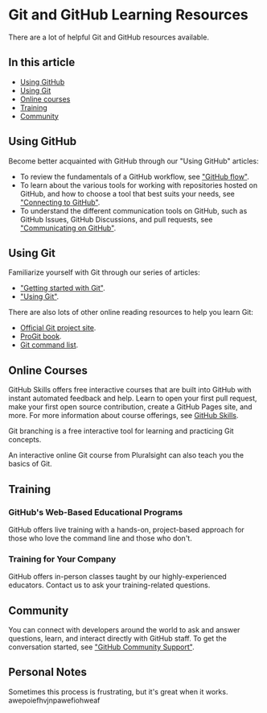 # Git and GitHub Learning Resources

There are a lot of helpful Git and GitHub resources available.

## In this article

- [Using GitHub](#using-github)
- [Using Git](#using-git)
- [Online courses](#online-courses)
- [Training](#training)
- [Community](#community)

## Using GitHub

Become better acquainted with GitHub through our "Using GitHub" articles:

- To review the fundamentals of a GitHub workflow, see ["GitHub flow"](https://docs.github.com/en/get-started/quickstart/github-flow).
- To learn about the various tools for working with repositories hosted on GitHub, and how to choose a tool that best suits your needs, see ["Connecting to GitHub"](https://docs.github.com/en/authentication/connecting-to-github).
- To understand the different communication tools on GitHub, such as GitHub Issues, GitHub Discussions, and pull requests, see ["Communicating on GitHub"](https://docs.github.com/en/github/collaborating-with-issues-and-pull-requests).

## Using Git

Familiarize yourself with Git through our series of articles:

- ["Getting started with Git"](https://docs.github.com/en/get-started/quickstart/git-and-github-learning-resources).
- ["Using Git"](https://git-scm.com/doc).

There are also lots of other online reading resources to help you learn Git:

- [Official Git project site](https://git-scm.com/).
- [ProGit book](https://git-scm.com/book/en/v2).
- [Git command list](https://git-scm.com/docs/git).

## Online Courses

GitHub Skills offers free interactive courses that are built into GitHub with instant automated feedback and help. Learn to open your first pull request, make your first open source contribution, create a GitHub Pages site, and more. For more information about course offerings, see [GitHub Skills](https://githubskills.com/).

Git branching is a free interactive tool for learning and practicing Git concepts.

An interactive online Git course from Pluralsight can also teach you the basics of Git.

## Training

### GitHub's Web-Based Educational Programs

GitHub offers live training with a hands-on, project-based approach for those who love the command line and those who don't.

### Training for Your Company

GitHub offers in-person classes taught by our highly-experienced educators. Contact us to ask your training-related questions.

## Community

You can connect with developers around the world to ask and answer questions, learn, and interact directly with GitHub staff. To get the conversation started, see ["GitHub Community Support"](https://github.community/).

## Personal Notes

Sometimes this process is frustrating, but it's great when it works. awepoiefhvjnpawefiohweaf


